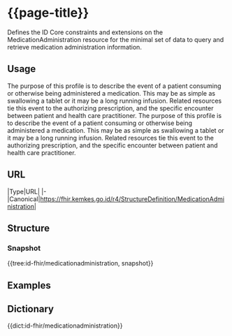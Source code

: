 # {{page-title}}
Defines the ID Core constraints and extensions on the MedicationAdministration resource for the minimal set of data to query and retrieve medication administration information.

## Usage
The purpose of this profile is to describe the event of a patient consuming or otherwise being administered a medication. This may be as simple as swallowing a tablet or it may be a long running infusion. Related resources tie this event to the authorizing prescription, and the specific encounter between patient and health care practitioner. The purpose of this profile is to describe the event of a patient consuming or otherwise being administered a medication. This may be as simple as swallowing a tablet or it may be a long running infusion. Related resources tie this event to the authorizing prescription, and the specific encounter between patient and health care practitioner.

## URL
|Type|URL|
|-
|Canonical|https://fhir.kemkes.go.id/r4/StructureDefinition/MedicationAdministration|

## Structure
### Snapshot
<div>
{{tree:id-fhir/medicationadministration, snapshot}}
</div>

## Examples

## Dictionary
{{dict:id-fhir/medicationadministration}} 

